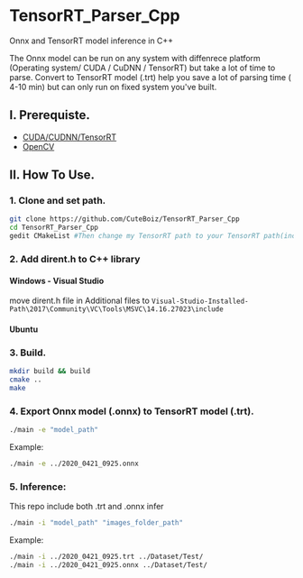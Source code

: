 # TensorRT_Parser_Cpp

Onnx and TensorRT model inference in C++

The Onnx model can be run on any system with diffenrece platform (Operating system/ CUDA / CuDNN / TensorRT) but take a lot of time to parse.
Convert to TensorRT model (.trt) help you save a lot of parsing time ( 4-10 min) but can only run on fixed system you've built.

## I. Prerequiste.

- [CUDA/CUDNN/TensorRT](https://github.com/CuteBoiz/Ubuntu_Installation/blob/master/cuda.md)
- [OpenCV](https://github.com/CuteBoiz/Ubuntu_Installation/blob/master/opencv.md)

## II. How To Use.

### 1. Clone and set path.

```sh
git clone https://github.com/CuteBoiz/TensorRT_Parser_Cpp
cd TensorRT_Parser_Cpp
gedit CMakeList #Then change my TensorRT path to your TensorRT path(include and lib)
```

### 2. Add dirent.h to C++ library

#### Windows - Visual Studio
 move dirent.h file in Additional files to `Visual-Studio-Installed-Path\2017\Community\VC\Tools\MSVC\14.16.27023\include`
 
#### Ubuntu

### 3. Build.

```sh
mkdir build && build
cmake ..
make
```

### 4. Export Onnx model (.onnx) to TensorRT model (.trt).

```sh
./main -e "model_path"
```
Example:
```sh
./main -e ../2020_0421_0925.onnx
```

### 5. Inference:

This repo include both .trt and .onnx infer

```sh
./main -i "model_path" "images_folder_path"
```

Example:
```sh
./main -i ../2020_0421_0925.trt ../Dataset/Test/
./main -i ../2020_0421_0925.onnx ../Dataset/Test/
```
